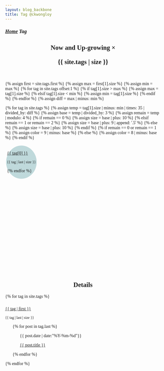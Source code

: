```yaml
---
layout: blog_backbone
title: Tag @ckwongloy
---
```


<a name="top"></a>

<section class="main-content" style="font-family:Georgia;">
<div class="home">
<h3 class="page-heading">
<strong>
<a href="/home/" title="Bak to Home">
<i class="fa fa-home"> Home</i></a>
<i class="fa fa-angle-double-right" style="color:silver;"></i>
<i class="fa fa-tags"> Tag</i>
<i class="fa fa-terminal" style="color:red;"></i></strong></h3>

<h2 style="text-align:center;">
<i class="fa fa-bolt"></i>
<i class="fa fa-bolt"></i>
<i class="fa fa-bolt"></i>
Now and Up-growing
&times;

{{ site.tags | size }}

</h2>

<div style="margin-bottom:90%;margin-top:10%;">

{% assign first = site.tags.first %}
{% assign max = first[1].size %}
{% assign min = max %}
{% for tag in site.tags offset:1 %}
{% if tag[1].size > max %}
{% assign max = tag[1].size %}
{% elsif tag[1].size < min %}
{% assign min = tag[1].size %}
{% endif %}
{% endfor %}
{% assign diff = max | minus: min %}

{% for tag in site.tags %}
{% assign temp = tag[1].size | minus: min | times: 35 | divided_by: diff %}
{% assign base = temp | divided_by: 3 %}
{% assign remain = temp | modulo: 4 %}
{% if remain == 0 %}
{% assign size = base | plus: 10 %}
{% elsif remain == 1 or remain == 2 %}
{% assign size = base | plus: 9 | append: '.5' %}
{% else %}
{% assign size = base | plus: 10 %}
{% endif %}
{% if remain == 0 or remain == 1 %}
{% assign color = 9 | minus: base %}
{% else %}
{% assign color = 8 | minus: base %}
{% endif %}

<span style="padding:3px; margin:3px; float:left; background:white; background:#BFD9DB; border-radius:100%;">
<a href="#{{ tag[0] }}" style="font-size: {{ size }}pt;color: #{{ color }}{{ color }}{{ color }};">

{{ tag[0] }}

</a>
<span style="color: #{{ color }}{{ color }}{{ color }};">

<sup>
{{ tag | last | size }}
</sup>

</span></span>

{% endfor %}

</div>
<h2 style="text-align:center;">
<i class="fa fa-bolt"></i>
<i class="fa fa-bolt"></i>
<i class="fa fa-bolt"></i>
<strong>
Details
</strong></h2>

{% for tag in site.tags %}

<p style="font-size:24px;margin-left:5%;">
<i class="fa fa-tag"></i>
<a href="#{{ tag | first }}" name="{{ tag | first }}" title="All posts below are taged by &lt;{{ tag | first }}&gt;">

{{ tag | first }}

</a>

<sup>
{{ tag | last | size }}
</sup>

</p>
<ul>

{% for post in tag.last %}

<ol>
<i class="fa fa-calendar"></i>

{{ post.date | date:"%Y-%m-%d"}}

<i class="fa fa-terminal"></i>
<a href="{{ post.url }}">

{{ post.title }}

</a></ol>

{% endfor %}

</ul>

{% endfor %}

</div></section>
